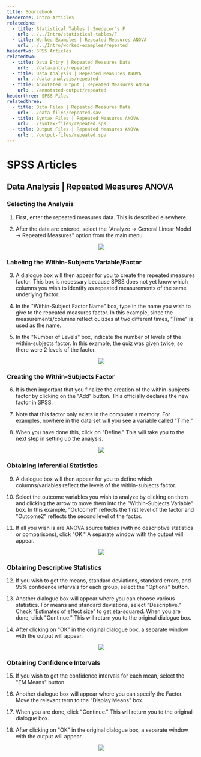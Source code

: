 ```yaml
---
title: Sourcebook
headerone: Intro Articles
relatedone:
  - title: Statistical Tables | Snedecor's F
    url: ../../Intro/statistical-tables/F
  - title: Worked Examples | Repeated Measures ANOVA
    url: ../../Intro/worked-examples/repeated
headertwo: SPSS Articles
relatedtwo:
  - title: Data Entry | Repeated Measures Data
    url: ../data-entry/repeated
  - title: Data Analysis | Repeated Measures ANOVA
    url: ../data-analysis/repeated
  - title: Annotated Output | Repeated Measures ANOVA
    url: ../annotated-output/repeated
headerthree: SPSS Files
relatedthree:
  - title: Data Files | Repeated Measures Data
    url: ../data-files/repeated.sav
  - title: Syntax Files | Repeated Measures ANOVA
    url: ../syntax-files/repeated.sps
  - title: Output Files | Repeated Measures ANOVA
    url: ../output-files/repeated.spv
---
```


# SPSS Articles

## Data Analysis | Repeated Measures ANOVA

### Selecting the Analysis

1. First, enter the repeated measures data. This is described elsewhere. 

2. After the data are entered, select the "Analyze → General Linear Model → Repeated Measures" option from the main menu.

<p align="center"><kbd><img src="repeated1.png"></kbd></p>

### Labeling the Within-Subjects Variable/Factor 

3. A dialogue box will then appear for you to create the repeated measures factor. This box is necessary because SPSS does not yet know which columns you wish to identify as repeated measurements of the same underlying factor. 

4. In the "Within-Subject Factor Name" box, type in the name you wish to give to the repeated measures factor. In this example, since the measurements/columns reflect quizzes at two different times, "Time" is used as the name.

5. In the "Number of Levels" box, indicate the number of levels of the within-subjects factor. In  this example, the quiz was given twice, so there were 2 levels of the factor.

<p align="center"><kbd><img src="repeated2.png"></kbd></p>

### Creating the Within-Subjects Factor

6. It is then important that you finalize the creation of the within-subjects factor by clicking on the "Add" button. This officially declares the new factor in SPSS.

7. Note that this factor only exists in the computer's memory. For examples, nowhere in the data set will you see a variable called "Time." 

8. When you have done this, click on "Define." This will take you to the next step in setting up the analysis.

<p align="center"><kbd><img src="repeated3.png"></kbd></p>

### Obtaining Inferential Statistics

9. A dialogue box will then appear for you to define which columns/variables reflect the levels of the within-subjects factor.

10. Select the outcome variables you wish to analyze by clicking on them and clicking the arrow to move them into the "Within-Subjects Variable" box. In this example, "Outcome1" reflects the first level of the factor and "Outcome2" reflects the second level of the factor.

11. If all you wish is are ANOVA source tables (with no descriptive statistics or comparisons), click "OK." A separate window with the  output will appear.

<p align="center"><kbd><img src="repeated4.png"></kbd></p>

### Obtaining Descriptive Statistics

 12. If you wish to get the means, standard deviations, standard errors, and 95% confidence  intervals for each group, select the "Options" button.

 13. Another dialogue box will appear where you can choose various statistics. For means and standard deviations, select "Descriptive." Check “Estimates of effect size” to get eta-squared. When you are done, click "Continue." This will return you to the original dialogue box.

 14. After clicking on "OK" in the original dialogue box, a separate window with the output will appear.

<p align="center"><kbd><img src="repeated5.png"></kbd></p>

### Obtaining Confidence Intervals

 15. If you wish to get the confidence intervals for each mean, select the "EM Means" button. 

 16. Another dialogue box will appear where you can specify the Factor. Move the relevant term to the "Display Means" box. 

 17. When you are done, click "Continue." This will return you to the original dialogue box.

 18. After clicking on "OK" in the original dialogue box, a separate window with the  output will appear.

<p align="center"><kbd><img src="repeated6.png"></kbd></p>
